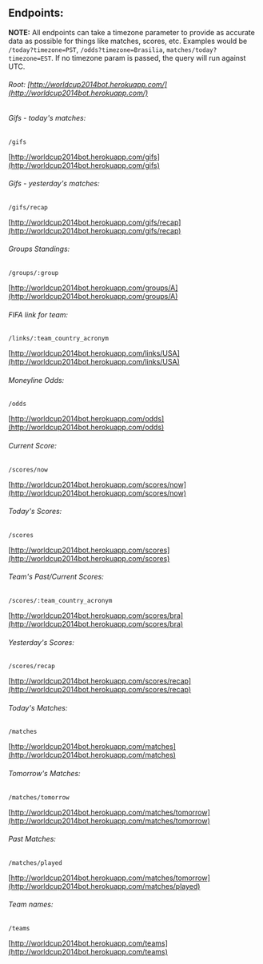 ## Endpoints:

**NOTE:** All endpoints can take a timezone parameter to provide as accurate data as possible for things like matches, scores, etc. Examples would be `/today?timezone=PST`, `/odds?timezone=Brasilia`, `matches/today?timezone=EST`. If no timezone param is passed, the query will run against UTC.

###### Root: [http://worldcup2014bot.herokuapp.com/](http://worldcup2014bot.herokuapp.com/)

###### Gifs - today's matches:

```
/gifs
```

[http://worldcup2014bot.herokuapp.com/gifs](http://worldcup2014bot.herokuapp.com/gifs)

###### Gifs - yesterday's matches:

```
/gifs/recap
```

[http://worldcup2014bot.herokuapp.com/gifs/recap](http://worldcup2014bot.herokuapp.com/gifs/recap)

###### Groups Standings:

```
/groups/:group
```

[http://worldcup2014bot.herokuapp.com/groups/A](http://worldcup2014bot.herokuapp.com/groups/A)

###### FIFA link for team:

```
/links/:team_country_acronym
```

[http://worldcup2014bot.herokuapp.com/links/USA](http://worldcup2014bot.herokuapp.com/links/USA)

###### Moneyline Odds:

```
/odds
```

[http://worldcup2014bot.herokuapp.com/odds](http://worldcup2014bot.herokuapp.com/odds)

###### Current Score:

```
/scores/now
```

[http://worldcup2014bot.herokuapp.com/scores/now](http://worldcup2014bot.herokuapp.com/scores/now)

###### Today's Scores:

```
/scores
```

[http://worldcup2014bot.herokuapp.com/scores](http://worldcup2014bot.herokuapp.com/scores)


###### Team's Past/Current Scores:

```
/scores/:team_country_acronym
```

[http://worldcup2014bot.herokuapp.com/scores/bra](http://worldcup2014bot.herokuapp.com/scores/bra)

###### Yesterday's Scores:

```
/scores/recap
```

[http://worldcup2014bot.herokuapp.com/scores/recap](http://worldcup2014bot.herokuapp.com/scores/recap)

###### Today's Matches:

```
/matches
```

[http://worldcup2014bot.herokuapp.com/matches](http://worldcup2014bot.herokuapp.com/matches)

###### Tomorrow's Matches:

```
/matches/tomorrow
```

[http://worldcup2014bot.herokuapp.com/matches/tomorrow](http://worldcup2014bot.herokuapp.com/matches/tomorrow)

###### Past Matches:

```
/matches/played
```

[http://worldcup2014bot.herokuapp.com/matches/tomorrow](http://worldcup2014bot.herokuapp.com/matches/played)

###### Team names:

```
/teams
```

[http://worldcup2014bot.herokuapp.com/teams](http://worldcup2014bot.herokuapp.com/teams)
